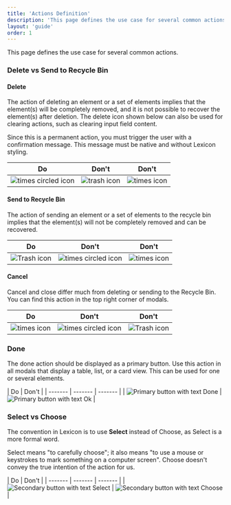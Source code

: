 ```yaml
---
title: 'Actions Definition'
description: 'This page defines the use case for several common actions.'
layout: 'guide'
order: 1
---
```


<div class="page-description">This page defines the use case for several common actions.</div>

### Delete vs Send to Recycle Bin

#### Delete

The action of deleting an element or a set of elements implies that the element(s) will be completely removed, and it is not possible to recover the element(s) after deletion. The delete icon shown below can also be used for clearing actions, such as clearing input field content.

Since this is a permanent action, you must trigger the user with a confirmation message. This message must be native and without Lexicon styling.


| Do   | Don't    | Don't |
| ------- | ------- | ------- |
| ![times circled icon](/lexicon/images/Delete.jpg) | ![trash icon](/lexicon/images/Trash.jpg) | ![times icon](/lexicon/images/Cancel.png) |


<!--
<div class="row">
	<div class="dodont col-lg">
        <img class="do" src="/images/lexicon/Delete.jpg" alt="delete icon">
		<p class="do">Do</p>
	</div>
	<div class="dodont col-lg">
		<img class="dont" src="/images/lexicon/Trash.jpg" alt="trash icon">
		<p class="dont">Don't</p>
	</div>
		<div class="dodont col-lg">
		<img class="dont" src="/images/lexicon/Cancel.jpg" alt="cancel icon">
		<p class="dont">Don't</p>
	</div>
</div> -->

#### Send to Recycle Bin

The action of sending an element or a set of elements to the recycle bin implies that the element(s) will not be completely removed and can be recovered.

| Do   | Don't    | Don't   |
| ------- | ------- | ------- |
| ![Trash icon](/lexicon/images/Trash.jpg) | ![times circled icon](/lexicon/images/Delete.jpg) | ![times icon](/lexicon/images/Cancel.png) |

<!--
<div class="row">
	<div class="dodont col-lg">
        <img class="do" src="/images/lexicon/Trash.jpg" alt="trash icon">
		<p class="do">Do</p>
	</div>
	<div class="dodont col-lg">
		<img class="dont" src="/images/lexicon/Delete.jpg" alt="delete icon">
		<p class="dont">Don't</p>
	</div>
		<div class="dodont col-lg">
		<img class="dont" src="/images/lexicon/Cancel.jpg" alt="cancel icon">
		<p class="dont">Don't</p>
	</div>
</div> -->

#### Cancel

Cancel and close differ much from deleting or sending to the Recycle Bin. You can find this action in the top right corner of modals.

| Do   | Don't    | Don't                                                                |
| ------- | ------- | ------- |
| ![times icon](/lexicon/images/Cancel.png) | ![times circled icon](/lexicon/images/Delete.jpg) | ![Trash icon](/lexicon/images/Trash.jpg) |

<!--
<div class="row">
	<div class="dodont col-lg">
        <img class="do" src="/images/lexicon/Cancel.jpg" alt="cancel icon">
		<p class="do">Do</p>
	</div>
	<div class="dodont col-lg">
		<img class="dont" src="/images/lexicon/Delete.jpg" alt="delete icon">
		<p class="dont">Don't</p>
	</div>
		<div class="dodont col-lg">
		<img class="dont" src="/images/lexicon/Trash.jpg" alt="trash icon">
		<p class="dont">Don't</p>
	</div>
</div>
 -->

### Done

The done action should be displayed as a primary button. Use this action in all modals that display a table, list, or a card view. This can be used for one or several elements.

| Do   | Don't    |
| ------- | ------- | ------- |
| ![Primary button with text Done](/lexicon/images/FormButtonPrimaryTextDo.jpg) | ![Primary button with text Ok](/lexicon/images/FormButtonPrimaryTextDont.jpg) | 

<!--
<div class="row">
	<div class="dodont col-lg">
		<img class="do" src="/images/lexicon/FormButtonPrimaryTextDo.jpg" alt="Primary button with text Done">
		<p class="do">Do</p>
	</div>
	<div class="dodont col-lg">
		<img class="dont" src="/images/lexicon/FormButtonPrimaryTextDont.jpg" alt="Primary button with text Ok">
		<p class="dont">Don't</p>
	</div>
</div> -->

### Select vs Choose

The convention in Lexicon is to use **Select** instead of Choose, as Select is a more formal word.

Select means "to carefully choose"; it also means "to use a mouse or keystrokes to mark something on a computer screen". Choose doesn't convey the true intention of the action for us.

| Do   | Don't    |
| ------- | ------- | ------- |
| ![Secondary button with text Select](/lexicon/images/ActionsSelectDo.jpg) | ![Secondary button with text Choose](/lexicon/images/ActionsSelectDont.png) |

<!--
<div class="row">
	<div class="dodont col-lg">
		<img class="do" src="/images/lexicon/ActionsSelectDo.jpg" alt="Secondary button with text Select">
		<p class="do">Do</p>
	</div>
	<div class="dodont col-lg">
		<img class="dont" src="/images/lexicon/ActionsSelectDont.jpg" alt="Secondary button with text Choose">
		<p class="dont">Don't</p>
	</div>
</div> -->

